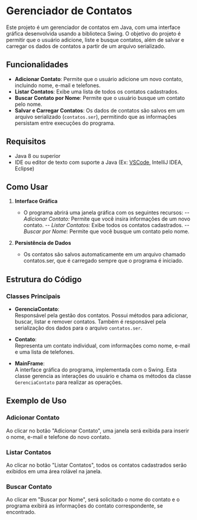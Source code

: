 # Gerenciador de Contatos

Este projeto é um gerenciador de contatos em Java, com uma interface gráfica desenvolvida usando a biblioteca Swing. O objetivo do projeto é permitir que o usuário adicione, liste e busque contatos, além de salvar e carregar os dados de contatos a partir de um arquivo serializado.

## Funcionalidades

- **Adicionar Contato**: Permite que o usuário adicione um novo contato, incluindo nome, e-mail e telefones.
- **Listar Contatos**: Exibe uma lista de todos os contatos cadastrados.
- **Buscar Contato por Nome**: Permite que o usuário busque um contato pelo nome.
- **Salvar e Carregar Contatos**: Os dados de contatos são salvos em um arquivo serializado (`contatos.ser`), permitindo que as informações persistam entre execuções do programa.

## Requisitos

- Java 8 ou superior
- IDE ou editor de texto com suporte a Java (Ex: [VSCode](https://code.visualstudio.com/), IntelliJ IDEA, Eclipse)

## Como Usar

1. **Interface Gráfica**

    - O programa abrirá uma janela gráfica com os seguintes recursos:
        -- *Adicionar Contato:* Permite que você insira informações de um novo contato.
        -- *Listar Contatos:* Exibe todos os contatos cadastrados.
        -- *Buscar por Nome:* Permite que você busque um contato pelo nome.

2. **Persistência de Dados**

    - Os contatos são salvos automaticamente em um arquivo chamado contatos.ser, que é carregado sempre que o programa é iniciado.


## Estrutura do Código

### Classes Principais

- **GerenciaContato**:  
  Responsável pela gestão dos contatos. Possui métodos para adicionar, buscar, listar e remover contatos. Também é responsável pela serialização dos dados para o arquivo `contatos.ser`.

- **Contato**:  
  Representa um contato individual, com informações como nome, e-mail e uma lista de telefones.

- **MainFrame**:  
  A interface gráfica do programa, implementada com o Swing. Esta classe gerencia as interações do usuário e chama os métodos da classe `GerenciaContato` para realizar as operações.


## Exemplo de Uso

### Adicionar Contato

Ao clicar no botão "Adicionar Contato", uma janela será exibida para inserir o nome, e-mail e telefone do novo contato.

### Listar Contatos

Ao clicar no botão "Listar Contatos", todos os contatos cadastrados serão exibidos em uma área rolável na janela.

### Buscar Contato

Ao clicar em "Buscar por Nome", será solicitado o nome do contato e o programa exibirá as informações do contato correspondente, se encontrado.
